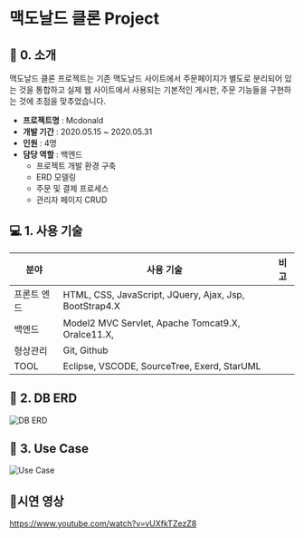 
# 맥도날드 클론 Project  

## 🔖 0. 소개

맥도날드 클론 프로젝트는 기존 맥도날드 사이트에서 주문페이지가 별도로 분리되어 있는 것을 통합하고 실제 웹 사이트에서 사용되는 기본적인 게시판, 주문 기능들을 구현하는 것에 초점을 맞추었습니다.

- **프로젝트명** : Mcdonald
- **개발 기간** : 2020.05.15 ~ 2020.05.31
- **인원** : 4명
- **담당 역할** : 백엔드
  - 프로젝트 개발 환경 구축
  - ERD 모델링
  - 주문 및 결제 프로세스
  - 관리자 페이지 CRUD

## 💻 1. 사용 기술
|분야|사용 기술|비고|
|---|---|---|
|프론트 엔드| HTML, CSS, JavaScript, JQuery, Ajax, Jsp, BootStrap4.X
|백엔드| Model2 MVC Servlet, Apache Tomcat9.X, Oralce11.X,    
|형상관리| Git, Github
|TOOL| Eclipse, VSCODE, SourceTree, Exerd, StarUML


## 🔖 2. DB ERD
![DB ERD](https://user-images.githubusercontent.com/52563841/104694274-503a5d80-574e-11eb-8bd4-5c4a926428be.png)

## 🔖 3. Use Case
![Use Case](https://user-images.githubusercontent.com/52563841/104694445-87a90a00-574e-11eb-9589-0946c158086f.png)

## 🎥시연 영상
https://www.youtube.com/watch?v=vUXfkTZezZ8
